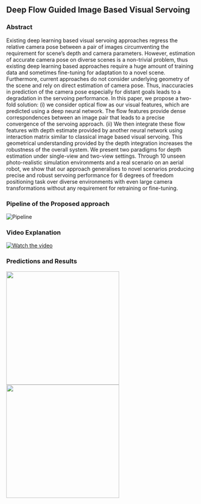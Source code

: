 ## Deep  Flow  Guided  Image  Based  Visual  Servoing

### Abstract

Existing  deep  learning  based  visual  servoing  approaches  regress  the  relative  camera  pose  between  a  pair  of images  circumventing  the  requirement  for  scene’s  depth  and camera  parameters.  However,  estimation  of  accurate  camera pose  on  diverse  scenes  is  a  non-trivial  problem,  thus  existing deep  learning  based  approaches  require  a  huge  amount  of training  data  and  sometimes  fine-tuning  for  adaptation  to  a novel scene. Furthermore, current approaches do not consider underlying geometry of the scene and rely on direct estimation of camera pose. Thus, inaccuracies in prediction of the camera pose  especially  for  distant  goals  leads  to  a  degradation  in  the servoing  performance.  In  this  paper,  we  propose  a  two-fold solution:  (i)  we  consider  optical  flow  as  our  visual  features, which  are  predicted  using  a  deep  neural  network.  The  flow features provide dense correspondences between an image pair that  leads  to  a  precise  convergence  of  the  servoing  approach. (ii)  We  then  integrate  these  flow  features  with  depth  estimate  provided  by  another  neural  network  using  interaction matrix  similar  to  classical  image  based  visual  servoing.  This geometrical  understanding  provided  by  the  depth  integration increases the robustness of the overall system. We present two paradigms  for  depth  estimation  under  single-view  and  two-view  settings.  Through  10  unseen  photo-realistic  simulation environments  and  a  real  scenario  on  an  aerial  robot,  we  show that  our  approach  generalises  to  novel  scenarios  producing precise   and   robust   servoing   performance   for   6   degrees   of freedom  positioning  task  over  diverse  environments  with  even large  camera  transformations  without  any  requirement  for retraining  or  fine-tuning. 

### Pipeline of the Proposed approach
![Pipeline](https://i.imgur.com/8VOqFsb.png)
### Video Explanation
[![Watch the video](https://raw.githubusercontent.com/harishyvs/FlowBasedIBVS/master/Work/ICRA_Video_front.png)](https://raw.githubusercontent.com/harishyvs/FlowBasedIBVS/master/Work/ICRA_Video.mp4)

### Predictions and Results
<img src="https://raw.githubusercontent.com/harishyvs/FlowBasedIBVS/master/Work/images_table.png" width="300" height="300"> <img src="https://raw.githubusercontent.com/harishyvs/FlowBasedIBVS/master/Work/error_table.png" width="300" height="300" />
